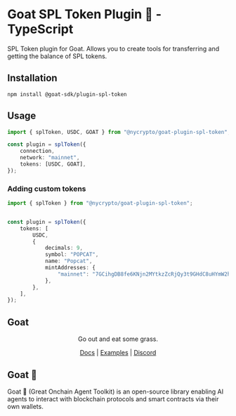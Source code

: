 # Goat SPL Token Plugin 🐐 - TypeScript

SPL Token plugin for Goat. Allows you to create tools for transferring and getting the balance of SPL tokens.

## Installation
```
npm install @goat-sdk/plugin-spl-token
```

## Usage

```typescript
import { splToken, USDC, GOAT } from "@nycrypto/goat-plugin-spl-token";

const plugin = splToken({
    connection,
    network: "mainnet",
    tokens: [USDC, GOAT],
});
```

### Adding custom tokens
```typescript
import { splToken } from "@nycrypto/goat-plugin-spl-token";


const plugin = splToken({
    tokens: [
        USDC,
        {
            decimals: 9,
            symbol: "POPCAT",
            name: "Popcat",
            mintAddresses: {
                "mainnet": "7GCihgDB8fe6KNjn2MYtkzZcRjQy3t9GHdC8uHYmW2hr",
            },
        },
    ],
});
```

## Goat

<div align="center">
Go out and eat some grass.

[Docs](https://ohmygoat.dev) | [Examples](https://github.com/goat-sdk/goat/tree/main/typescript/examples) | [Discord](https://discord.gg/goat-sdk)</div>

## Goat 🐐
Goat 🐐 (Great Onchain Agent Toolkit) is an open-source library enabling AI agents to interact with blockchain protocols and smart contracts via their own wallets.
